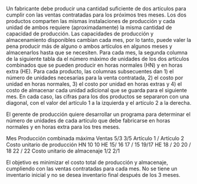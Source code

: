 Un fabricante debe producir una cantidad suficiente de dos artículos para cumplir con las ventas contratadas para los próximos tres meses. Los dos productos comparten las mismas instalaciones de producción y cada unidad de ambos requiere (aproximadamente) la misma cantidad de capacidad de producción. Las capacidades de producción y almacenamiento disponibles cambian cada mes, por lo tanto, puede valer la pena producir más de alguno o ambos artículos en algunos meses y almacenarlos hasta que se necesiten. Para cada mes, la segunda columna de la siguiente tabla da el número máximo de unidades de los dos artículos combinados que se pueden producir en horas normales (HN) y en horas extra (HE). Para cada producto, las columnas subsecuentes dan 1) el número de unidades necesarias para la venta contratada, 2) el costo por unidad en horas normales, 3) el costo por unidad en horas extras y 4) el costo de almacenar cada unidad adicional que se guarda para el siguiente mes. En cada caso, las cifras para los dos productos se separaron con una diagonal, con el valor del artículo 1 a la izquierda y el artículo 2 a la derecha.  

El gerente de producción quiere desarrollar un programa para determinar el número de unidades de cada artículo que debe fabricarse en horas normales y en horas extra para los tres meses.  

Mes Producción combinada máxima Ventas 
5/3 
3/5 
Artículo 1 / Artículo 2 
Costo unitario de producción 
HN 
10 
10 
HE 
15/ 16 
17 / 15 
19/17 
HE 
18 / 20 
20 / 18 
22 / 22 
Costo unitario de 
almacenaje 
1/2 
2/1 

 

El objetivo es minimizar el costo total de producción y almacenaje, cumpliendo con las ventas contratadas para cada mes. No se tiene un inventario inicial y no se desea inventario final después de los 3 meses.  
